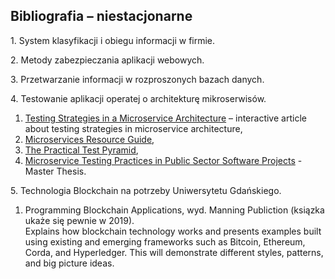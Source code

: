 ## Bibliografia – niestacjonarne

1\. System klasyfikacji i obiegu informacji w firmie.

2\. Metody zabezpieczania aplikacji webowych.

3\. Przetwarzanie informacji w rozproszonych bazach danych.

4\. Testowanie aplikacji operatej o architekturę mikroserwisów.

1. [Testing Strategies in a
Microservice Architecture](https://martinfowler.com/articles/microservice-testing) –
interactive article about testing strategies in microservice architecture,
1. [Microservices Resource Guide](https://martinfowler.com/microservices),
1. [The Practical Test Pyramid](https://martinfowler.com/articles/practical-test-pyramid.html),
1. [Microservice Testing Practices in Public Sector Software Projects](https://aaltodoc.aalto.fi/bitstream/handle/123456789/26673/master_Huttunen_Joel_2017.pdf?sequence=1&isAllowed=y) - Master Thesis.

5\. Technologia Blockchain na potrzeby Uniwersytetu Gdańskiego.

1. Programming Blockchain Applications, wyd. Manning Publiction (ksiązka ukaże się pewnie w 2019).<br>
Explains how blockchain technology works and presents examples built using existing and emerging
frameworks such as Bitcoin, Ethereum, Corda, and Hyperledger.
This will demonstrate different styles, patterns, and big picture ideas.
